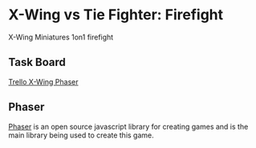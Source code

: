 # X-Wing vs Tie Fighter: Firefight
X-Wing Miniatures 1on1 firefight

## Task Board
[Trello X-Wing Phaser](https://trello.com/b/JzajtPeh/xwing-phaser)

## Phaser
[Phaser](http://phaser.io) is an open source javascript library for creating games
and is the main library being used to create this game.
